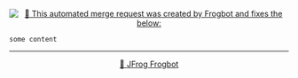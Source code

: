 <div align='center'>

[![🚨 This automated merge request was created by Frogbot and fixes the below:](https://raw.githubusercontent.com/jfrog/frogbot/master/resources/v2/vulnerabilitiesFixBannerMR.png)](https://github.com/jfrog/frogbot#readme)

</div>


```
some content
```


---
<div align='center'>

[🐸 JFrog Frogbot](https://github.com/jfrog/frogbot#readme)

</div>
